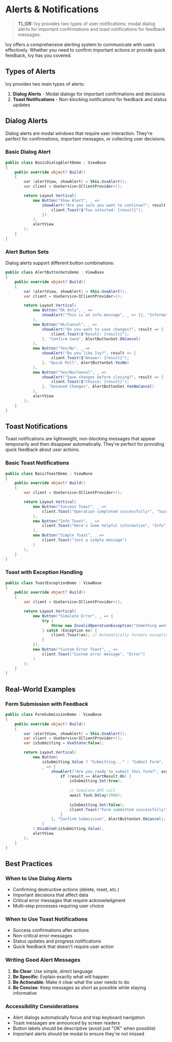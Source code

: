# Alerts & Notifications

> **TL;DR:** Ivy provides two types of user notifications: modal dialog alerts for important confirmations and toast notifications for feedback messages.

Ivy offers a comprehensive alerting system to communicate with users effectively. Whether you need to confirm important actions or provide quick feedback, Ivy has you covered.

## Types of Alerts

Ivy provides two main types of alerts:

1. **Dialog Alerts** - Modal dialogs for important confirmations and decisions
2. **Toast Notifications** - Non-blocking notifications for feedback and status updates

## Dialog Alerts

Dialog alerts are modal windows that require user interaction. They're perfect for confirmations, important messages, or collecting user decisions.

### Basic Dialog Alert

```csharp demo-below
public class BasicDialogAlertDemo : ViewBase
{
    public override object? Build()
    {
        var (alertView, showAlert) = this.UseAlert();
        var client = UseService<IClientProvider>();

        return Layout.Vertical(
            new Button("Show Alert", _ => 
                showAlert("Are you sure you want to continue?", result => {
                    client.Toast($"You selected: {result}");
                })
            ),
            alertView
        );
    }
}
```

### Alert Button Sets

Dialog alerts support different button combinations:

```csharp demo-below
public class AlertButtonSetsDemo : ViewBase
{
    public override object? Build()
    {
        var (alertView, showAlert) = this.UseAlert();
        var client = UseService<IClientProvider>();

        return Layout.Vertical(
            new Button("Ok Only", _ => 
                showAlert("This is an info message", _ => {}, "Information", AlertButtonSet.Ok)
            ),
            new Button("Ok/Cancel", _ => 
                showAlert("Do you want to save changes?", result => {
                    client.Toast($"Result: {result}");
                }, "Confirm Save", AlertButtonSet.OkCancel)
            ),
            new Button("Yes/No", _ => 
                showAlert("Do you like Ivy?", result => {
                    client.Toast($"Answer: {result}");
                }, "Quick Poll", AlertButtonSet.YesNo)
            ),
            new Button("Yes/No/Cancel", _ => 
                showAlert("Save changes before closing?", result => {
                    client.Toast($"Choice: {result}");
                }, "Unsaved Changes", AlertButtonSet.YesNoCancel)
            ),
            alertView
        );
    }
}
```

## Toast Notifications

Toast notifications are lightweight, non-blocking messages that appear temporarily and then disappear automatically. They're perfect for providing quick feedback about user actions.

### Basic Toast Notifications

```csharp demo-below
public class BasicToastDemo : ViewBase
{
    public override object? Build()
    {
        var client = UseService<IClientProvider>();

        return Layout.Vertical(
            new Button("Success Toast", _ => 
                client.Toast("Operation completed successfully!", "Success")
            ),
            new Button("Info Toast", _ => 
                client.Toast("Here's some helpful information", "Info")
            ),
            new Button("Simple Toast", _ => 
                client.Toast("Just a simple message")
            )
        );
    }
}
```

### Toast with Exception Handling

```csharp demo-below
public class ToastExceptionDemo : ViewBase
{
    public override object? Build()
    {
        var client = UseService<IClientProvider>();

        return Layout.Vertical(
            new Button("Simulate Error", _ => {
                try {
                    throw new InvalidOperationException("Something went wrong!");
                } catch (Exception ex) {
                    client.Toast(ex); // Automatically formats exception
                }
            }),
            new Button("Custom Error Toast", _ => 
                client.Toast("Custom error message", "Error")
            )
        );
    }
}
```

## Real-World Examples

### Form Submission with Feedback

```csharp demo-below
public class FormSubmissionDemo : ViewBase
{
    public override object? Build()
    {
        var (alertView, showAlert) = this.UseAlert();
        var client = UseService<IClientProvider>();
        var isSubmitting = UseState(false);

        return Layout.Vertical(
            new Button(
                isSubmitting.Value ? "Submitting..." : "Submit Form", 
                _ => {
                    showAlert("Are you ready to submit this form?", async result => {
                        if (result == AlertResult.Ok) {
                            isSubmitting.Set(true);
                            
                            // Simulate API call
                            await Task.Delay(2000);
                            
                            isSubmitting.Set(false);
                            client.Toast("Form submitted successfully!", "Success");
                        }
                    }, "Confirm Submission", AlertButtonSet.OkCancel);
                }
            ).Disabled(isSubmitting.Value),
            alertView
        );
    }
}
```

## Best Practices

### When to Use Dialog Alerts
- Confirming destructive actions (delete, reset, etc.)
- Important decisions that affect data
- Critical error messages that require acknowledgment
- Multi-step processes requiring user choice

### When to Use Toast Notifications
- Success confirmations after actions
- Non-critical error messages
- Status updates and progress notifications
- Quick feedback that doesn't require user action

### Writing Good Alert Messages
1. **Be Clear**: Use simple, direct language
2. **Be Specific**: Explain exactly what will happen
3. **Be Actionable**: Make it clear what the user needs to do
4. **Be Concise**: Keep messages as short as possible while staying informative

### Accessibility Considerations
- Alert dialogs automatically focus and trap keyboard navigation
- Toast messages are announced by screen readers
- Button labels should be descriptive (avoid just "OK" when possible)
- Important alerts should be modal to ensure they're not missed
